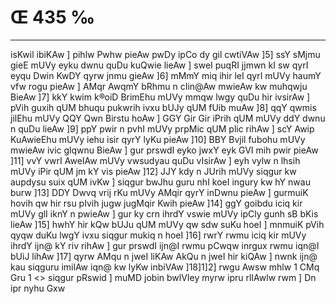 # Œ 435 ‰
---
isKwil ibiKAw ] pihlw Pwhw pieAw pwDy ipCo dy gil cwtiVAw ]5] ssY
sMjmu gieE mUVy eyku dwnu quDu kuQwie lieAw ] sweI puqRI jjmwn kI sw
qyrI eyqu Dwin KwDY qyrw jnmu gieAw ]6] mMmY miq ihir leI qyrI mUVy
haumY vfw rogu pieAw ] AMqr AwqmY bRhmu n cIin@Aw mwieAw kw muhqwju
BieAw ]7] kkY kwim k®oiD BrimEhu mUVy mmqw lwgy quDu hir ivsirAw ]
pVih guxih qUM bhuqu pukwrih ivxu bUJy qUM fUib muAw ]8] qqY qwmis
jilEhu mUVy QQY Qwn Birstu hoAw ] GGY Gir Gir iPrih qUM mUVy ddY dwnu n
quDu lieAw ]9] ppY pwir n pvhI mUVy prpMic qUM plic rihAw ] scY
Awip KuAwieEhu mUVy iehu isir qyrY lyKu pieAw ]10] BBY Bvjil fubohu mUVy
mwieAw ivic glqwnu BieAw ] gur prswdI eyko jwxY eyk GVI mih pwir
pieAw ]11] vvY vwrI AweIAw mUVy vwsudyau quDu vIsirAw ] eyh vylw n
lhsih mUVy iPir qUM jm kY vis pieAw ]12] JJY kdy n JUrih mUVy siqgur
kw aupdysu suix qUM ivKw ] siqgur bwJhu guru nhI koeI ingury kw hY nwau burw
]13] DDY Dwvq vrij rKu mUVy AMqir qyrY inDwnu pieAw ] gurmuiK hovih
qw hir rsu pIvih jugw jugMqir Kwih pieAw ]14] ggY goibdu iciq kir
mUVy glI iknY n pwieAw ] gur ky crn ihrdY vswie mUVy ipCly gunh sB
bKis lieAw ]15] hwhY hir kQw bUJu qUM mUVy qw sdw suKu hoeI ] mnmuiK
pVih qyqw duKu lwgY ivxu siqgur mukiq n hoeI ]16] rwrY rwmu iciq kir
mUVy ihrdY ijn@ kY riv rihAw ] gur prswdI ijn@I rwmu pCwqw inrgux rwmu
iqn@I bUiJ lihAw ]17] qyrw AMqu n jweI liKAw AkQu n jweI hir
kiQAw ] nwnk ijn@ kau siqguru imilAw iqn@ kw lyKw inbiVAw
]18]1]2]
rwgu Awsw mhlw 1 CMq Gru 1
<> siqgur pRswid ] muMD jobin bwlVIey myrw ipru rlIAwlw rwm ] Dn
ipr nyhu Gxw
####
